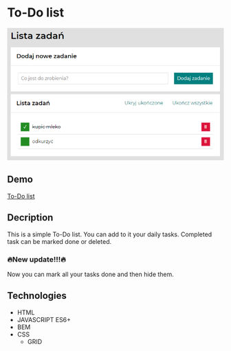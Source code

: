 # To-Do list

![](https://github.com/JuliaOdziewa/ToDo-list/blob/main/images/todolist.PNG?raw=true)

## Demo

[To-Do list](https://juliaodziewa.github.io/ToDo-list/)

## Decription

This is a simple To-Do list. You can add to it your daily tasks. Completed task can be marked done or deleted.

### 🔥New update!!!🔥

Now you can mark all your tasks done and then hide them.

## Technologies

- HTML
- JAVASCRIPT ES6+
- BEM
- CSS
    - GRID

